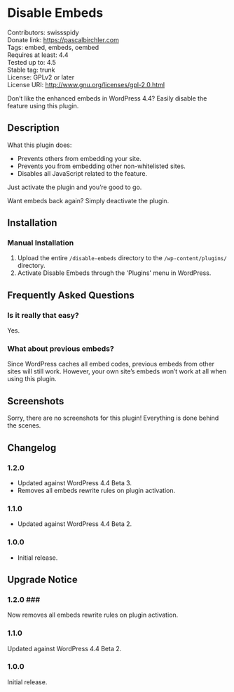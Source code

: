 # Disable Embeds #
Contributors:      swissspidy  
Donate link:       https://pascalbirchler.com  
Tags:              embed, embeds, oembed  
Requires at least: 4.4  
Tested up to:      4.5  
Stable tag:        trunk  
License:           GPLv2 or later  
License URI:       http://www.gnu.org/licenses/gpl-2.0.html  

Don’t like the enhanced embeds in WordPress 4.4? Easily disable the feature using this plugin.

## Description ##

What this plugin does:

* Prevents others from embedding your site.
* Prevents you from embedding other non-whitelisted sites.
* Disables all JavaScript related to the feature.

Just activate the plugin and you’re good to go.

Want embeds back again? Simply deactivate the plugin.

## Installation ##

### Manual Installation ###

1. Upload the entire `/disable-embeds` directory to the `/wp-content/plugins/` directory.
2. Activate Disable Embeds through the 'Plugins' menu in WordPress.

## Frequently Asked Questions ##

### Is it really that easy? ###

Yes.

### What about previous embeds? ###

Since WordPress caches all embed codes, previous embeds from other sites will still work. However, your own site’s embeds won’t work at all when using this plugin.

## Screenshots ##

Sorry, there are no screenshots for this plugin! Everything is done behind the scenes.

## Changelog ##

### 1.2.0 ###
* Updated against WordPress 4.4 Beta 3.
* Removes all embeds rewrite rules on plugin activation.

### 1.1.0 ###
* Updated against WordPress 4.4 Beta 2.

### 1.0.0 ###
* Initial release.

## Upgrade Notice ##

### 1.2.0 ###
Now removes all embeds rewrite rules on plugin activation.

### 1.1.0 ###
Updated against WordPress 4.4 Beta 2.

### 1.0.0 ###
Initial release.